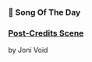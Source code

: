 ### 🎵 Song Of The Day

### [Post-Credits Scene](https://open.spotify.com/track/5tI16oTqQpYct8C0eYAgrf)

by Joni Void
